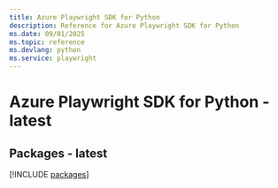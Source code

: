 ```yaml
---
title: Azure Playwright SDK for Python
description: Reference for Azure Playwright SDK for Python
ms.date: 09/01/2025
ms.topic: reference
ms.devlang: python
ms.service: playwright
---
```

# Azure Playwright SDK for Python - latest
## Packages - latest
[!INCLUDE [packages](playwright-index.md)]